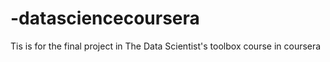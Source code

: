 # -datasciencecoursera
Tis is for the final project in The Data Scientist's toolbox course in coursera
